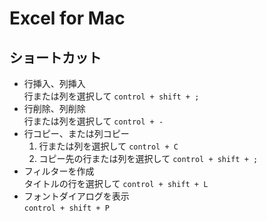 # Excel for Mac

## ショートカット

* 行挿入、列挿入  
行または列を選択して `control + shift + ;`
* 行削除、列削除  
行または列を選択して `control + -`
* 行コピー、または列コピー  
  1. 行または列を選択して `control + C`  
  1. コピー先の行または列を選択して `control + shift + ;`
* フィルターを作成  
タイトルの行を選択して `control + shift + L`
* フォントダイアログを表示  
`control + shift + P`

